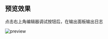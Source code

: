 ## 预览效果

点击右上角编辑器调试按钮后，在输出面板输出日志

![preview](https://img.alicdn.com/imgextra/i4/O1CN014ixdVn1OainoMihzF_!!6000000001722-2-tps-1424-882.png)

